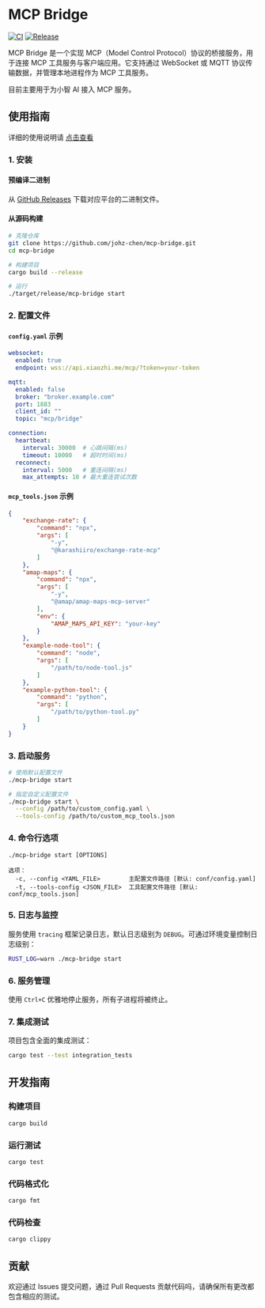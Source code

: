 # MCP Bridge

[![CI](https://github.com/johz-chen/mcp-bridge/actions/workflows/ci.yaml/badge.svg)](https://github.com/johz-chen/mcp-bridge/actions/workflows/ci.yaml)
[![Release](https://github.com/johz-chen/mcp-bridge/actions/workflows/release.yaml/badge.svg)](https://github.com/johz-chen/mcp-bridge/actions/workflows/release.yaml)

MCP Bridge 是一个实现 MCP（Model Control Protocol）协议的桥接服务，用于连接 MCP 工具服务与客户端应用。它支持通过 WebSocket 或 MQTT 协议传输数据，并管理本地进程作为 MCP 工具服务。

目前主要用于为小智 AI 接入 MCP 服务。


## 使用指南

详细的使用说明请 [点击查看](https://github.com/johz-chen/mcp-bridge/issues/9)

### 1. 安装

#### 预编译二进制
从 [GitHub Releases](https://github.com/johz-chen/mcp-bridge/releases) 下载对应平台的二进制文件。

#### 从源码构建
```bash
# 克隆仓库
git clone https://github.com/johz-chen/mcp-bridge.git
cd mcp-bridge

# 构建项目
cargo build --release

# 运行
./target/release/mcp-bridge start
```

### 2. 配置文件

#### `config.yaml` 示例
```yaml
websocket:
  enabled: true
  endpoint: wss://api.xiaozhi.me/mcp/?token=your-token

mqtt:
  enabled: false
  broker: "broker.example.com"
  port: 1883
  client_id: ""
  topic: "mcp/bridge"

connection:
  heartbeat:
    interval: 30000  # 心跳间隔(ms)
    timeout: 10000   # 超时时间(ms)
  reconnect:
    interval: 5000   # 重连间隔(ms)
    max_attempts: 10 # 最大重连尝试次数
```

#### `mcp_tools.json` 示例
```json
{
    "exchange-rate": {
        "command": "npx",
        "args": [
            "-y",
            "@karashiiro/exchange-rate-mcp"
        ]
    },
    "amap-maps": {
        "command": "npx",
        "args": [
            "-y",
            "@amap/amap-maps-mcp-server"
        ],
        "env": {
            "AMAP_MAPS_API_KEY": "your-key"
        }
    },
    "example-node-tool": {
        "command": "node",
        "args": [
            "/path/to/node-tool.js"
        ]
    },
    "example-python-tool": {
        "command": "python",
        "args": [
            "/path/to/python-tool.py"
        ]
    }
}

```

### 3. 启动服务

```bash
# 使用默认配置文件
./mcp-bridge start

# 指定自定义配置文件
./mcp-bridge start \
  --config /path/to/custom_config.yaml \
  --tools-config /path/to/custom_mcp_tools.json
```

### 4. 命令行选项

```
./mcp-bridge start [OPTIONS]

选项：
  -c, --config <YAML_FILE>        主配置文件路径 [默认: conf/config.yaml]
  -t, --tools-config <JSON_FILE>  工具配置文件路径 [默认: conf/mcp_tools.json]
```

### 5. 日志与监控

服务使用 `tracing` 框架记录日志，默认日志级别为 `DEBUG`。可通过环境变量控制日志级别：

```bash
RUST_LOG=warn ./mcp-bridge start
```

### 6. 服务管理

使用 `Ctrl+C` 优雅地停止服务，所有子进程将被终止。

### 7. 集成测试

项目包含全面的集成测试：

```bash
cargo test --test integration_tests
```

## 开发指南

### 构建项目

```bash
cargo build
```

### 运行测试

```bash
cargo test
```

### 代码格式化

```bash
cargo fmt
```

### 代码检查

```bash
cargo clippy
```

## 贡献

欢迎通过 Issues 提交问题，通过 Pull Requests 贡献代码吗，请确保所有更改都包含相应的测试。
